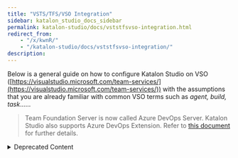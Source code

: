```yaml
---
title: "VSTS/TFS/VSO Integration" 
sidebar: katalon_studio_docs_sidebar
permalink: katalon-studio/docs/vststfsvso-integration.html 
redirect_from:
    - "/x/kwnR/"
    - "/katalon-studio/docs/vststfsvso-integration/"
description: 
---
```

Below is a general guide on how to configure Katalon Studio on VSO ([https://visualstudio.microsoft.com/team-services/](https://visualstudio.microsoft.com/team-services/)) with the assumptions that you are already familiar with common VSO terms such as _agent, build, task_......

> Team Foundation Server is now called Azure DevOps Server. Katalon Studio also supports Azure DevOps Extension. Refer to [this document](https://docs.katalon.com/katalon-studio/docs/azure-devops-extension.html) for further details.

<details><summary>Deprecated Content</summary>

1.     **Setting up agent:**

Follow setup guide: [https://www.visualstudio.com/en-us/docs/build/actions/agents/v2-windows](https://www.visualstudio.com/en-us/docs/build/actions/agents/v2-windows) to set up and run a local agent.

Make sure the agent is in **'Online' **status. 

 ![](https://github.com/katalon-studio/docs-images/raw/master/katalon-studio/docs/vststfsvso-integration/Untitled.png)

**2.****Setting up build steps:**

Add a new build task: "Command Line":

 ![](https://github.com/katalon-studio/docs-images/raw/master/katalon-studio/docs/vststfsvso-integration/2.png)

*   **Tool:** katalon.exe
*   **Arguments:** Generate command line from Katalon Studio (WITHOUT katalon prefix) to be used in console mode ([https://docs.katalon.com/display/KD/Console+Mode+Execution](/display/KD/Console+Mode+Execution))
    *   projectPath value uses VSO build variable to get project location, e.g: -**runMode=console -projectPath="$(Build.SourcesDirectory)\\Sample Web Testing Project.prj" -reportFolder="Reports" -reportFileName="report" -retry=0 -testSuitePath="Test Suites/TS_RegressionTest" -browserType="Chrome" -noSplash**
*   **Advanced:**
    *   Working folder: Select Katalon Studio folder, e.g: C:\\4.6\\Katalon Studio Windows 64

![](https://github.com/katalon-studio/docs-images/raw/master/katalon-studio/docs/vststfsvso-integration/3.png) 

3.    **Building your project with the agent:**

Configure your project to be built with the agent. In this example, the agent is in 'Default' queue group, so we will choose 'Default' queue when selecting new build.

 ![](https://github.com/katalon-studio/docs-images/raw/master/katalon-studio/docs/vststfsvso-integration/4.png)

That's it!. When the project is built, it will start Katalon Studio and execute the input test suite based on your command.

![](https://github.com/katalon-studio/docs-images/raw/master/katalon-studio/docs/vststfsvso-integration/5.png)

</details>